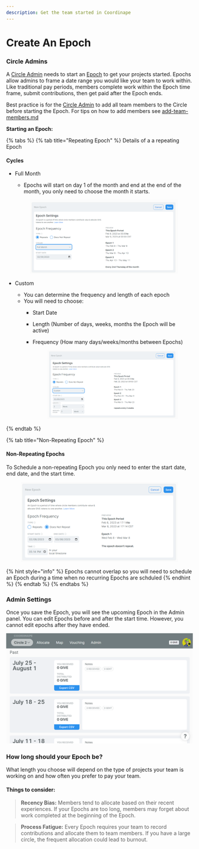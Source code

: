 ```yaml
---
description: Get the team started in Coordinape
---
```


# Create An Epoch

### Circle Admins

A [Circle Admin](../admin/) needs to start an [Epoch](./) to get your projects started. Epochs allow admins to frame a date range you would like your team to work within. Like traditional pay periods, members complete work within the Epoch time frame, submit contributions, then get paid after the Epoch ends.

Best practice is for the [Circle Admin](../admin/) to add all team members to the Circle before starting the Epoch. For tips on how to add members see [add-team-members.md](../get-started/new-coordinape-admins/add-team-members.md "mention")

**Starting an Epoch:**

{% tabs %}
{% tab title="Repeating Epoch" %}
Details of a a repeating Epoch

#### Cycles

*   Full Month

    * Epochs will start on day 1 of the month and end at the end of the month, you only need to choose the month it starts.



    <figure><img src="../../.gitbook/assets/image (8).png" alt=""><figcaption></figcaption></figure>
* Custom
  * You can determine the frequency and length of each epoch
  * You will need to choose:
    * Start Date
    * Length (Number of days, weeks, months the Epoch will be active)
    *   Frequency (How many days/weeks/months between Epochs)&#x20;

        <figure><img src="../../.gitbook/assets/image (1).png" alt=""><figcaption></figcaption></figure>
{% endtab %}

{% tab title="Non-Repeating Epoch" %}
#### Non-Repeating Epochs

To Schedule a non-repeating Epoch you only need to enter the start date, end date, and the start time.&#x20;

<figure><img src="../../.gitbook/assets/image (3).png" alt=""><figcaption></figcaption></figure>

{% hint style="info" %}
Epochs cannot overlap so you will need to schedule an Epoch during a time when no recurring Epochs are schduled
{% endhint %}
{% endtab %}
{% endtabs %}



### Admin Settings

Once you save the Epoch, you will see the upcoming Epoch in the Admin panel. You can edit Epochs before and after the start time. However, you cannot edit epochs after they have ended.

![](<../../.gitbook/assets/image (4) (1) (2).png>)

### **How long should your Epoch be?**

What length you choose will depend on the type of projects your team is working on and how often you prefer to pay your team.

#### Things to consider:

> **Recency Bias:** Members tend to allocate based on their recent experiences. If your Epochs are too long, members may forget about work completed at the beginning of the Epoch.

> **Process Fatigue:** Every Epoch requires your team to record contributions and allocate them to team members. If you have a large circle, the frequent allocation could lead to burnout.
